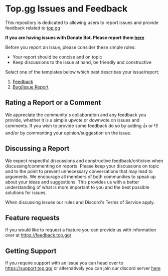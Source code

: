 # Top.gg Issues and Feedback

This repository is dedicated to allowing users to report issues and provide feedback related to [top.gg](https://top.gg)

**If you are having issues with Donate Bot. Please report them [here](https://github.com/top-gg/donatebot-issues)**

Before you report an issue, please consider these simple rules:

- Your report should be concise and on topic
- Keep discussions to the issue at hand, be friendly and constructive

Select one of the templates below which best describes your issue/report:

1. [Feedback](https://github.com/top-gg/issues/issues/new?template=ISSUE_TEMPLATE.md)
2. [Bug/Issue Report](https://github.com/top-gg/issues/issues/new?template=BUG_TEMPLATE.md)

## Rating a Report or a Comment

We appreciate the community's collaboration and any feedback you provide, whether it is a simple upvote or downvote on issues and comments.
If you wish to provide some feedback do so by adding :thumbsup: or :thumbsdown: and/or by commenting your opinion/suggestion on the issue.

## Discussing a Report

We expect respectful discussions and constructive feedback/criticism when discussing/commenting on reports. Please keep your discussions on topic and to the point to prevent unnecessary conversations that may lead to arguments.
We encourage all members of both communities to speak up about your ideas and suggestions. This provides us with a better understanding of what is more important to you and the best possible solutions for issues.

When discussing issues our rules and Discord's Terms of Service apply.

## Feature requests
If you would like to request a feature you can provide us with information over at https://feedback.top.gg/

## Getting Support
If you require support with an issue you can head over to https://support.top.gg/ or alternatively you can join our discord server [here](https://discord.gg/dbl)
